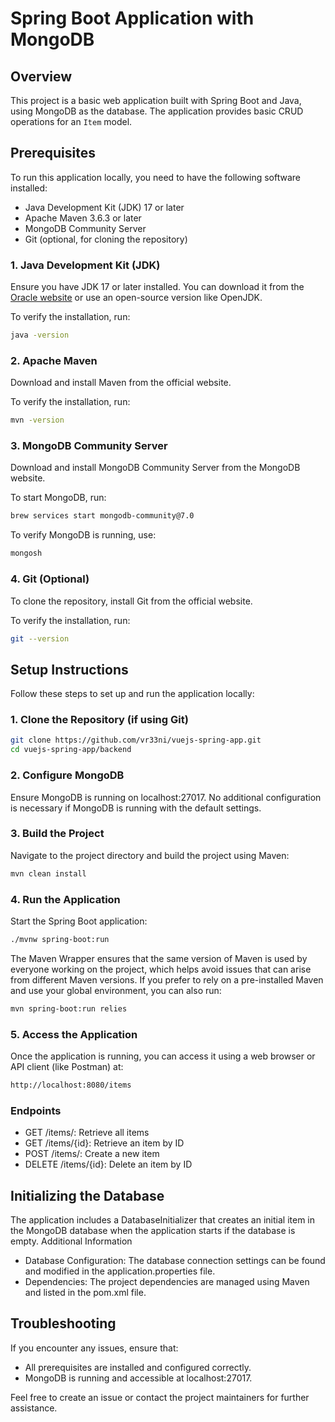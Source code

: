# Spring Boot Application with MongoDB

## Overview

This project is a basic web application built with Spring Boot and Java, using MongoDB as the database. The application provides basic CRUD operations for an `Item` model.

## Prerequisites

To run this application locally, you need to have the following software installed:

- Java Development Kit (JDK) 17 or later
- Apache Maven 3.6.3 or later
- MongoDB Community Server
- Git (optional, for cloning the repository)

### 1. Java Development Kit (JDK)

Ensure you have JDK 17 or later installed. You can download it from the [Oracle website](https://www.oracle.com/java/technologies/javase-jdk17-downloads.html) or use an open-source version like OpenJDK.

To verify the installation, run:

```sh
java -version
```

### 2. Apache Maven

Download and install Maven from the official website.

To verify the installation, run:

```sh
mvn -version
```

### 3. MongoDB Community Server

Download and install MongoDB Community Server from the MongoDB website.

To start MongoDB, run:

```sh
brew services start mongodb-community@7.0
```

To verify MongoDB is running, use:

```sh
mongosh
```

### 4. Git (Optional)

To clone the repository, install Git from the official website.

To verify the installation, run:

```sh
git --version
```

## Setup Instructions

Follow these steps to set up and run the application locally:

### 1. Clone the Repository (if using Git)

```sh
git clone https://github.com/vr33ni/vuejs-spring-app.git
cd vuejs-spring-app/backend
```

### 2. Configure MongoDB

Ensure MongoDB is running on localhost:27017. No additional configuration is necessary if MongoDB is running with the default settings.

### 3. Build the Project

Navigate to the project directory and build the project using Maven:

```sh
mvn clean install
```

### 4. Run the Application

Start the Spring Boot application:

```sh
./mvnw spring-boot:run
```

The Maven Wrapper ensures that the same version of Maven is used by everyone working on the project, which helps avoid issues that can arise from different Maven versions.
If you prefer to rely on a pre-installed Maven and use your global environment, you can also run:

 ```sh
 mvn spring-boot:run relies
 ```

### 5. Access the Application

Once the application is running, you can access it using a web browser or API client (like Postman) at:

```sh
http://localhost:8080/items
```

### Endpoints

- GET /items/: Retrieve all items
- GET /items/{id}: Retrieve an item by ID
- POST /items/: Create a new item
- DELETE /items/{id}: Delete an item by ID

## Initializing the Database

The application includes a DatabaseInitializer that creates an initial item in the MongoDB database when the application starts if the database is empty.
Additional Information

- Database Configuration: The database connection settings can be found and modified in the application.properties file.
- Dependencies: The project dependencies are managed using Maven and listed in the pom.xml file.

## Troubleshooting

If you encounter any issues, ensure that:

- All prerequisites are installed and configured correctly.
- MongoDB is running and accessible at localhost:27017.

Feel free to create an issue or contact the project maintainers for further assistance.
